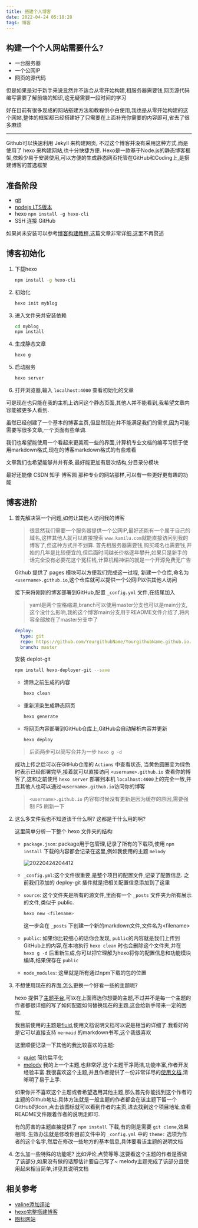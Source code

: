 ```yaml
---
title: 搭建个人博客
date: 2022-04-24 05:18:28
tags: 博客
---
```


## 构建一个个人网站需要什么?

- 一台服务器
- 一个公网IP
- 网页的源代码

但是如果是对于新手来说显然并不适合从零开始构建,租服务器需要钱,网页源代码编写需要了解前端的知识,这无疑需要一段时间的学习

好在目前有很多现成的网站搭建方法和教程供小白使用,我也是从零开始构建的这个网站,整体的框架都已经搭建好了只需要在上面补充你需要的内容即可,省去了很多麻烦

---

Github可以快速利用 Jekyll 来构建网页, 不过这个博客并没有采用这种方式,而是使用了 hexo 来构建网站,也十分快捷方便. Hexo是一款基于Node.js的静态博客框架,依赖少易于安装使用,可以方便的生成静态网页托管在GitHub和Coding上,是搭建博客的首选框架

## 准备阶段

- [git](https://link.zhihu.com/?target=https%3A//gitforwindows.org/)
- [nodejs LTS版本](https://link.zhihu.com/?target=https%3A//nodejs.org/en/download/)
- hexo `npm install -g hexo-cli`
- SSH 连接 GitHub

如果尚未安装可以参考[博客构建教程](https://zhuanlan.zhihu.com/p/44213627),这篇文章非常详细,这里不再赘述

## 博客初始化

1. 下载hexo

   ```bash
   npm install -g hexo-cli
   ```

2. 初始化

   ```bash
   hexo init myblog
   ```

3. 进入文件夹并安装依赖

   ```bash
   cd myblog
   npm install
   ```

4. 生成静态文章

   ```bash
   hexo g
   ```

5. 启动服务

   ```bash
   hexo server
   ```

6. 打开浏览器,输入 `localhost:4000` 查看初始化的文章

可是现在也只能在我的主机上访问这个静态页面,其他人并不能看到,我希望文章内容能被更多人看到.

虽然已经创建了一个基本的博客主页,但显然现在并不能满足我们的需求,因为可能需要写很多文章,一个页面有些单调.

我们也希望能使用一个看起来更美观一些的界面,计算机专业文档的编写习惯于使用markdown格式,现在的博客markdown格式的有些难看

文章我们也希望能够井井有条,最好能更加有层次结构,分目录分模块

最好还能像 CSDN 知乎 博客园 那种专业的网站那样,可以有一些更好更有趣的功能

## 博客进阶

1. 首先解决第一个问题,如何让其他人访问我的博客

   > 很显然我们需要一个服务器提供一个公网IP,最好还能有一个属于自己的域名,这样其他人就可以直接搜索 `www.kamilu.com`就能直接访问到我的博客了,但这种方式并不划算. 首先租服务器需要钱,购买域名也需要钱,开始的几年是比较便宜的,但后面时间越长价格逐年攀升,如果只是新手的话完全没有必要花这个冤枉钱,计算机精神讲的就是一个开源免费无广告

   Github 提供了 pages 模块可以方便我们完成这一过程, 新建一个仓库,命名为 `<username>.github.io`,这个仓库就可以提供一个公网IP以供其他人访问

   接下来将刚刚的博客部署到GitHub,配置 `_config.yml` 文件,在结尾加入

   > yaml是两个空格缩进,branch可以使用master分支也可以是main分支,这个没什么影响,我的这个博客main分支用于README文件介绍了,将内容全部放在了master分支中了

    ```yaml
    deploy:
      type: git
      repo: https://github.com/YourgithubName/YourgithubName.github.io.git
      branch: master
    ```

    安装 deplot-git

    ```bash
    npm install hexo-deployer-git --save
    ```

    - 清除之前生成的内容

      ```bash
      hexo clean
      ```

    - 重新渲染生成静态网页

      ```bash
      hexo generate
      ```

    - 将网页内容部署到GitHub仓库上,GitHub会自动解析内容并更新

      ```bash
      hexo deploy
      ```

    > 后面两步可以简写合并为一步 `hexo g -d`

    成功上传之后可以在GitHub仓库的 `Actions` 中查看状态, 当黄色圆圈变为绿色时表示已经部署完毕,接着就可以直接访问 `<username>.github.io` 查看你的博客了,这和之前使用 `hexo server` 部署到本机 `localhost:4000`上的完全一致,并且其他人也可以通过`<username>.github.io`访问你的博客

    > `<username>.github.io` 内容有时候没有更新是因为缓存的原因,需要强制 F5 刷新一下

2. 这么多文件我也不知道该干什么啊? 这都是干什么用的啊?

   这里简单分析一下整个 hexo 文件夹的结构:

   - `package.json`: package用于包管理,记录了所有的下载项,使用 `npm install` 下载的内容都会记录在这里,例如我使用的主题 `melody`

     ![20220424204412](https://raw.githubusercontent.com/learner-lu/picbed/master/20220424204412.png)

   - `_config.yml`:这个文件很重要,是整个项目的配置文件,记录了配置信息. 之前我们添加的 deploy-git 插件就是把相关配置信息添加到了这里

   - `source`: 这个文件夹是所有的源文件,里面有一个 `_posts` 文件夹为所有展示的文件,类似于 public.

     ```bash
     hexo new <filename>
     ```

     这一步会在 `_posts` 下创建一个新的markdown文件,文件名为\<filename>
  
   - `public`: 如果你比较细心的话你会发现, `public`的内容就是我们上传到GitHub上的内容,在本地执行 `hexo clean` 时也会删除这个文件夹,并在 `hexo g -d` 后重新生成,你可以把它理解为hexo将你的配置信息和功能模块编译,结果保存在 `public`

   - `node_modules`: 这里就是所有通过npm下载的包的位置

3. 不想使用现在的界面,怎么更换一个好看一些的主题呢?

   hexo 提供了[主题平台](https://hexo.io/themes/),可以在上面筛选你想要的主题,不过并不是每一个主题的作者都很详细的写了如何配置如何替换现在的主题,这会给新手带来一定的困扰.

   我目前使用的主题是[fluid](https://github.com/fluid-dev/hexo-theme-fluid),使用文档说明文档可以说是相当的详细了.我看好的是它可以直接支持 `mermaid` 的markdown书写,这个我很喜欢

   这里顺便记录一下其他的我比较喜欢的主题:

   - [quiet](https://blog.taire.de/) 简约扁平化
   - [melody]([melody](https://github.com/Molunerfinn/hexo-theme-melody)) 我的上一个主题,也非常好.这个主题干净简洁,功能丰富,作者开发经验丰富.我很喜欢这个主题,并且作者提供了一份非常详尽的[使用文档](https://molunerfinn.com/hexo-theme-melody-doc/zh-Hans/),清晰明了易于上手.

   如果你并不喜欢这个主题或者希望选用其他主题,那么首先你能找到这个作者的主题的Github地址.具体方法就是一般主题的作者都会在该主题下留一个GitHub的Icon,点击该图标就可以看到作者的主页,进去找到这个项目地址,查看README文件跟着作者的说明走即可.

   有的厉害的主题直接提供了 `npm install` 下载,有的则是需要 `git clone`,效果相同. 生效办法就是修改你目前文件中的 `_config.yml` 中的 `theme:` 选项为作者的这个名字,然后在修改一些地方的基本信息,具体要看该主题的说明文档

4. 怎么加一些特殊的功能呢? 比如评论,点赞等等.这要看这个主题的作者是否做了该部分,如果没有做的话那估计要自己写了~ melody主题完成了该部分且使用起来相当简单,详见其说明文档

## 相关参考

- [valine添加评论](https://zhuanlan.zhihu.com/p/257707609)
- [hexo完整搭建博客](https://zhuanlan.zhihu.com/p/44213627)
- [图标网站](https://fontawesome.com/start)